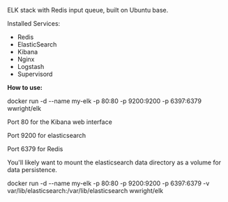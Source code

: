 ELK stack with Redis input queue, built on Ubuntu base.

Installed Services:
* Redis
* ElasticSearch
* Kibana
* Nginx
* Logstash
* Supervisord

**How to use:**

docker run -d --name my-elk -p 80:80 -p 9200:9200 -p 6397:6379 wwright/elk

Port 80 for the Kibana web interface

Port 9200 for elasticsearch

Port 6379 for Redis

You'll likely want to mount the elasticsearch data directory as a volume for data persistence.

docker run -d --name my-elk -p 80:80 -p 9200:9200 -p 6397:6379 -v var/lib/elasticsearch:/var/lib/elasticsearch wwright/elk